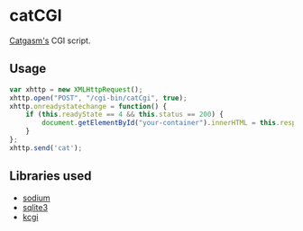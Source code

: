 # catCGI
[Catgasm's](http://catgasm.cc) CGI script.

## Usage
```javascript
var xhttp = new XMLHttpRequest();
xhttp.open("POST", "/cgi-bin/catCgi", true);
xhttp.onreadystatechange = function() {
    if (this.readyState == 4 && this.status == 200) {
        document.getElementById("your-container").innerHTML = this.responseText;
    }
};
xhttp.send('cat');
```

## Libraries used
* [sodium](https://libsodium.gitbook.io/doc/)
* [sqlite3](https://www.sqlite.org/index.html)
* [kcgi](https://kristaps.bsd.lv/kcgi/)
